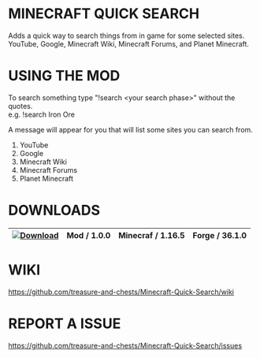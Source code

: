 # MINECRAFT QUICK SEARCH
Adds a quick way to search things from in game for some selected sites. YouTube, Google, Minecraft Wiki, Minecraft Forums, and Planet Minecraft.

# USING THE MOD
To search something type "!search \<your search phase>" without the quotes.    
e.g. !search Iron Ore    
    
A message will appear for you that will list some sites you can search from.
1. YouTube
1. Google
1. Minecraft Wiki
1. Minecraft Forums
1. Planet Minecraft

# DOWNLOADS
| [![Download](https://i.imgur.com/Xcxx2Gr.png)](https://github.com/treasure-and-chests/Minecraft-Quick-Search/files/6787041/Minecraft_Quick_Search_v1.0.0.zip) | Mod / 1.0.0 | Minecraf / 1.16.5 | Forge / 36.1.0 | 
| --- | --- | --- | --- |

# WIKI
https://github.com/treasure-and-chests/Minecraft-Quick-Search/wiki

# REPORT A ISSUE
https://github.com/treasure-and-chests/Minecraft-Quick-Search/issues
